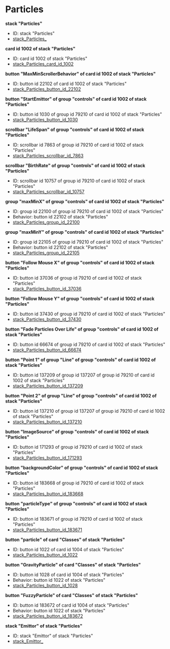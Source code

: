 # Particles
**stack "Particles"**
* ID: stack "Particles"
* [stack_Particles_](./Particles_Scripts/stack_Particles_.livecodescript)

**card id 1002 of stack "Particles"**
* ID: card id 1002 of stack "Particles"
* [stack_Particles_card_id_1002](./Particles_Scripts/stack_Particles_card_id_1002.livecodescript)

**button "MaxMinScrollerBehavior" of card id 1002 of stack "Particles"**
* ID: button id 22102 of card id 1002 of stack "Particles"
* [stack_Particles_button_id_22102](./Particles_Scripts/stack_Particles_button_id_22102.livecodescript)

**button "StartEmittor" of group "controls" of card id 1002 of stack "Particles"**
* ID: button id 1030 of group id 79210 of card id 1002 of stack "Particles"
* [stack_Particles_button_id_1030](./Particles_Scripts/stack_Particles_button_id_1030.livecodescript)

**scrollbar "LifeSpan" of group "controls" of card id 1002 of stack "Particles"**
* ID: scrollbar id 7863 of group id 79210 of card id 1002 of stack "Particles"
* [stack_Particles_scrollbar_id_7863](./Particles_Scripts/stack_Particles_scrollbar_id_7863.livecodescript)

**scrollbar "BirthRate" of group "controls" of card id 1002 of stack "Particles"**
* ID: scrollbar id 10757 of group id 79210 of card id 1002 of stack "Particles"
* [stack_Particles_scrollbar_id_10757](./Particles_Scripts/stack_Particles_scrollbar_id_10757.livecodescript)

**group "maxMinX" of group "controls" of card id 1002 of stack "Particles"**
* ID: group id 22100 of group id 79210 of card id 1002 of stack "Particles"
* Behavior: button id 22102 of stack "Particles"
* [stack_Particles_group_id_22100](./Particles_Scripts/stack_Particles_group_id_22100.livecodescript)

**group "maxMinY" of group "controls" of card id 1002 of stack "Particles"**
* ID: group id 22105 of group id 79210 of card id 1002 of stack "Particles"
* Behavior: button id 22102 of stack "Particles"
* [stack_Particles_group_id_22105](./Particles_Scripts/stack_Particles_group_id_22105.livecodescript)

**button "Follow Mouse X" of group "controls" of card id 1002 of stack "Particles"**
* ID: button id 37036 of group id 79210 of card id 1002 of stack "Particles"
* [stack_Particles_button_id_37036](./Particles_Scripts/stack_Particles_button_id_37036.livecodescript)

**button "Follow Mouse Y" of group "controls" of card id 1002 of stack "Particles"**
* ID: button id 37430 of group id 79210 of card id 1002 of stack "Particles"
* [stack_Particles_button_id_37430](./Particles_Scripts/stack_Particles_button_id_37430.livecodescript)

**button "Fade Particles Over Life" of group "controls" of card id 1002 of stack "Particles"**
* ID: button id 66674 of group id 79210 of card id 1002 of stack "Particles"
* [stack_Particles_button_id_66674](./Particles_Scripts/stack_Particles_button_id_66674.livecodescript)

**button "Point 1" of group "Line" of group "controls" of card id 1002 of stack "Particles"**
* ID: button id 137209 of group id 137207 of group id 79210 of card id 1002 of stack "Particles"
* [stack_Particles_button_id_137209](./Particles_Scripts/stack_Particles_button_id_137209.livecodescript)

**button "Point 2" of group "Line" of group "controls" of card id 1002 of stack "Particles"**
* ID: button id 137210 of group id 137207 of group id 79210 of card id 1002 of stack "Particles"
* [stack_Particles_button_id_137210](./Particles_Scripts/stack_Particles_button_id_137210.livecodescript)

**button "ImageSource" of group "controls" of card id 1002 of stack "Particles"**
* ID: button id 171293 of group id 79210 of card id 1002 of stack "Particles"
* [stack_Particles_button_id_171293](./Particles_Scripts/stack_Particles_button_id_171293.livecodescript)

**button "backgroundColor" of group "controls" of card id 1002 of stack "Particles"**
* ID: button id 183668 of group id 79210 of card id 1002 of stack "Particles"
* [stack_Particles_button_id_183668](./Particles_Scripts/stack_Particles_button_id_183668.livecodescript)

**button "particleType" of group "controls" of card id 1002 of stack "Particles"**
* ID: button id 183671 of group id 79210 of card id 1002 of stack "Particles"
* [stack_Particles_button_id_183671](./Particles_Scripts/stack_Particles_button_id_183671.livecodescript)

**button "particle" of card "Classes" of stack "Particles"**
* ID: button id 1022 of card id 1004 of stack "Particles"
* [stack_Particles_button_id_1022](./Particles_Scripts/stack_Particles_button_id_1022.livecodescript)

**button "GravityParticle" of card "Classes" of stack "Particles"**
* ID: button id 1028 of card id 1004 of stack "Particles"
* Behavior: button id 1022 of stack "Particles"
* [stack_Particles_button_id_1028](./Particles_Scripts/stack_Particles_button_id_1028.livecodescript)

**button "FuzzyParticle" of card "Classes" of stack "Particles"**
* ID: button id 183672 of card id 1004 of stack "Particles"
* Behavior: button id 1022 of stack "Particles"
* [stack_Particles_button_id_183672](./Particles_Scripts/stack_Particles_button_id_183672.livecodescript)

**stack "Emittor" of stack "Particles"**
* ID: stack "Emittor" of stack "Particles"
* [stack_Emittor_](./Particles_Scripts/stack_Emittor_.livecodescript)

